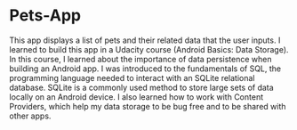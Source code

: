 # Pets-App
This app displays a list of pets and their related data that the user inputs. I learned to build this app in a Udacity course (Android Basics: Data Storage). In this course, I learned about the importance of data persistence when building an Android app. I was introduced to the fundamentals of SQL, the programming language needed to interact with an SQLite relational database. SQLite is a commonly used method to store large sets of data locally on an Android device. I also learned how to work with Content Providers, which help my data storage to be bug free and to be shared with other apps.
